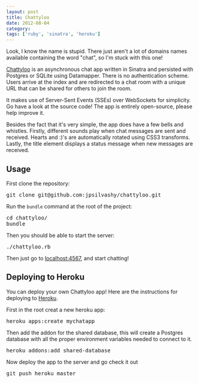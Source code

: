 ```yaml
---
layout: post
title: Chattyloo
date: 2012-08-04
category:
tags: ['ruby', 'sinatra', 'heroku']
---
```


Look, I know the name is stupid. There just aren't a lot of domains names available containing the word "chat", so I'm stuck with this one!

[Chattyloo](http://chattyloo.com) is an asynchronous chat app written in Sinatra and persisted with Postgres or SQLite using Datamapper. There is no authentication scheme. Users arrive at the index and are redirected to a chat room with a unique URL that can be shared for others to join the room.

It makes use of Server-Sent Events (SSEs) over WebSockets for simplicity. Go have a look at the source code! The app is entirely open-source, please help improve it.

Besides the fact that it's very simple, the app does have a few bells and whistles. Firstly, different sounds play when chat messages are sent and received. Hearts and :)'s are automatically rotated using CSS3 transforms. Lastly, the title element displays a status message when new messages are received.

## Usage

First clone the repository:

<pre>
git clone git@github.com:jpsilvashy/chattyloo.git
</pre>

Run the `bundle` command at the root of the project:

<pre>
cd chattyloo/
bundle
</pre>

Then you should be able to start the server:

<pre>
./chattyloo.rb
</pre>

Then just go to [localhost:4567](http://localhost:4567), and start chatting!

## Deploying to Heroku

You can deploy your own Chattyloo app! Here are the instructions for deploying to [Heroku](http://heroku.com).

First in the root creat a new heroku app:

<pre>
heroku apps:create mychatapp
</pre>

Then add the addon for the shared database, this will create a Postgres database with all the proper environment variables needed to connect to it.

<pre>
heroku addons:add shared-database
</pre>

Now deploy the app to the server and go check it out

<pre>
git push heroku master
</pre>
